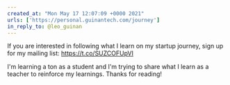 ```yaml
---
created_at: "Mon May 17 12:07:09 +0000 2021"
urls: ['https://personal.guinantech.com/journey']
in_reply_to: @leo_guinan
---
```


If you are interested in following what I learn on my startup journey, sign up for my mailing list: https://t.co/SUZCOFUpVI

I'm learning a ton as a student and I'm trying to share what I learn as a teacher to reinforce my learnings. Thanks for reading!